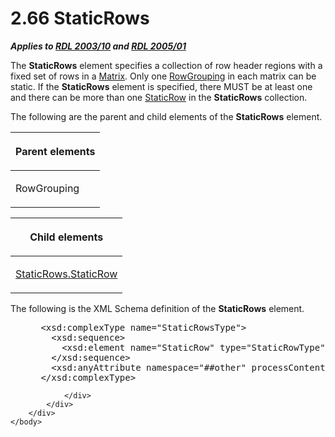 <html dir="LTR" xmlns:mshelp="http://msdn.microsoft.com/mshelp" xmlns:ddue="http://ddue.schemas.microsoft.com/authoring/2003/5" xmlns:xlink="http://www.w3.org/1999/xlink" xmlns:tool="http://www.microsoft.com/tooltip">
    <head>
        <meta http-equiv="Content-Type" content="text/html; CHARSET=utf-8"></meta>
        <meta name="save" content="history"></meta>
        <title>2.66 StaticRows</title>
        <xml>
            <mshelp:toctitle title="2.66 StaticRows"></mshelp:toctitle>
            <mshelp:rltitle title="[MS-RDL]: StaticRows"></mshelp:rltitle>
            <mshelp:keyword index="A" term="a50ee3f0-35fd-4634-b6c9-87f31c8eb515"></mshelp:keyword>
            <mshelp:attr name="DCSext.ContentType" value="open specification"></mshelp:attr>
            <mshelp:attr name="AssetID" value="a50ee3f0-35fd-4634-b6c9-87f31c8eb515"></mshelp:attr>
            <mshelp:attr name="TopicType" value="kbRef"></mshelp:attr>
            <mshelp:attr name="DCSext.Title" value="[MS-RDL]: StaticRows" />
        </xml>
    </head>
    <body>
        <div id="header">
            <h1 class="heading">2.66 StaticRows</h1>
        </div>
        <div id="mainSection">
            <div id="mainBody">
                <div id="allHistory" class="saveHistory"></div>
                <div id="sectionSection0" class="section" name="collapseableSection">
                    

<p><b><i>Applies to </i></b><a href="a7e2ad00-07c8-4f6d-80ab-3ad55df7b233.htm"><b><i>RDL 2003/10</i></b></a><b>
<i>and </i></b><a href="3ebe2912-4958-4832-b391-cad1f5e13338.htm"><b><i>RDL 2005/01</i></b></a></p>

<p>The <b>StaticRows</b> element specifies a collection of row
header regions with a fixed set of rows in a <a href="25419c0a-c7c6-43d7-8ca5-1af842666dcb.htm">Matrix</a>. Only one <a href="b5d38fa6-6490-4b26-8e9d-dcd9571a6378.htm">RowGrouping</a> in each matrix
can be static. If the <b>StaticRows</b> element is specified, there MUST be at
least one and there can be more than one <a href="fd25643a-c196-4329-8f6f-35ebf919d94e.htm">StaticRow</a> in the <b>StaticRows</b>
collection.</p>

<p>The following are the parent and child elements of the <b>StaticRows</b>
element.</p>

<table>
 <thead>
  <tr>
   <th>
   <p>Parent elements</p>
   </th>
  </tr>
 </thead>
 <tr>
  <td>
  <p>RowGrouping</p>
  </td>
 </tr>
</table>

<p> </p>

<table>
 <thead>
  <tr>
   <th>
   <p>Child elements</p>
   </th>
  </tr>
 </thead>
 <tr>
  <td>
  <p><a href="0a9b4a8f-c3d9-4158-a070-c9b444a3f9cc.htm">StaticRows.StaticRow</a></p>
  </td>
 </tr>
</table>

<p>The following is the XML Schema definition of the <b>StaticRows</b>
element.</p>

<dl>
<dd>
<div><pre> &lt;xsd:complexType name=&quot;StaticRowsType&quot;&gt;
   &lt;xsd:sequence&gt;
     &lt;xsd:element name=&quot;StaticRow&quot; type=&quot;StaticRowType&quot; maxOccurs=&quot;unbounded&quot; /&gt;
   &lt;/xsd:sequence&gt;
   &lt;xsd:anyAttribute namespace=&quot;##other&quot; processContents=&quot;skip&quot; /&gt;
 &lt;/xsd:complexType&gt;
</pre></div>
</dd></dl>


                </div>
            </div>
        </div>
    </body>
</html>